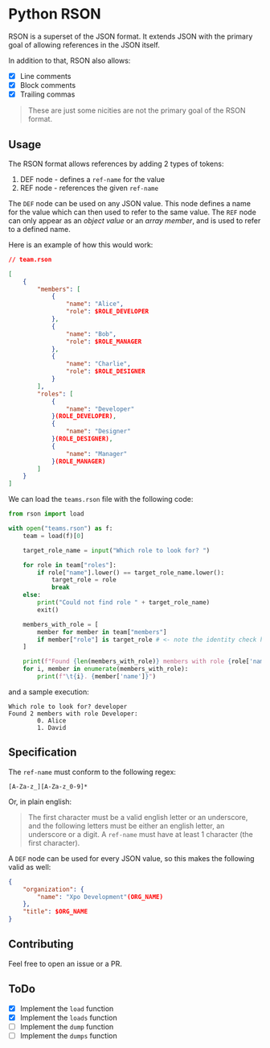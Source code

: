 # Python RSON


RSON is a superset of the JSON format. It extends JSON with the primary goal of allowing
references in the JSON itself.

In addition to that, RSON also allows:
- [x] Line comments
- [x] Block comments
- [x] Trailing commas

> These are just some nicities are not the primary goal of the RSON format.


## Usage

The RSON format allows references by adding 2 types of tokens:
1. DEF node - defines a `ref-name` for the value
2. REF node - references the given `ref-name`

The `DEF` node can be used on any JSON value. This node defines a name for the value which can then used
to refer to the same value.
The `REF` node can only appear as an *object value* or an *array member*, and is used to refer to a
defined name.

Here is an example of how this would work:
```json
// team.rson

[
    {
        "members": [
            {
                "name": "Alice",
                "role": $ROLE_DEVELOPER
            },
            {
                "name": "Bob",
                "role": $ROLE_MANAGER
            },
            {
                "name": "Charlie",
                "role": $ROLE_DESIGNER
            }
        ],
        "roles": [
            {
                "name": "Developer"
            }(ROLE_DEVELOPER),
            {
                "name": "Designer"
            }(ROLE_DESIGNER),
            {
                "name": "Manager"
            }(ROLE_MANAGER)
        ]
    }
]
```

We can load the `teams.rson` file with the following code:
```py
from rson import load

with open("teams.rson") as f:
    team = load(f)[0]

    target_role_name = input("Which role to look for? ")

    for role in team["roles"]:
        if role["name"].lower() == target_role_name.lower():
            target_role = role
            break
    else:
        print("Could not find role " + target_role_name)
        exit()

    members_with_role = [
        member for member in team["members"]
        if member["role"] is target_role # <- note the identity check here
    ]

    print(f"Found {len(members_with_role)} members with role {role['name']}:")
    for i, member in enumerate(members_with_role):
        print(f"\t{i}. {member['name']}")

```

and a sample execution:
```
Which role to look for? developer
Found 2 members with role Developer:
        0. Alice
        1. David
```

## Specification

The `ref-name` must conform to the following regex:
```re
[A-Za-z_][A-Za-z_0-9]*
```

Or, in plain english:
> The first character must be a valid english letter or an underscore, and the
> following letters must be either an english letter, an underscore or a digit.
> A `ref-name` must have at least 1 character (the first character).


A `DEF` node can be used for every JSON value, so this makes the following
valid as well:
```json
{
    "organization": {
        "name": "Xpo Development"(ORG_NAME)
    },
    "title": $ORG_NAME
}
```


## Contributing

Feel free to open an issue or a PR.

## ToDo

- [x] Implement the `load` function
- [x] Implement the `loads` function
- [ ] Implement the `dump` function
- [ ] Implement the `dumps` function
